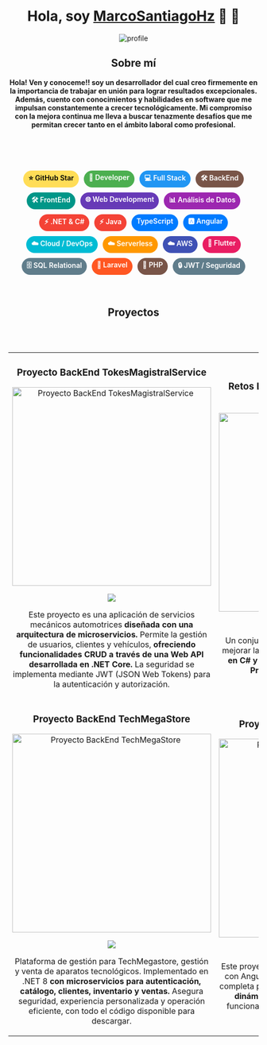 <div align="center">
  <h1 align="center" class="animate__animated animate__hinge">Hola, soy <a href="#">MarcoSantiagoHz</a> 🤖 👋</h1>
</div>

<div align="center">
  <img src="https://i.postimg.cc/qRP94ZDS/banner.png" alt="profile">
</div>

<div align="center">
  <h2>Sobre mí</h2>
  <strong>Hola! Ven y conoceme!!
soy un desarrollador del cual creo firmemente en la importancia de trabajar en unión para lograr resultados excepcionales. 
Además, cuento con conocimientos y habilidades en software que me impulsan constantemente a crecer tecnológicamente. 
Mi compromiso con la mejora continua me lleva a buscar tenazmente desafíos que me permitan crecer tanto en el ámbito laboral como profesional.
  </strong>
  
  
  <br>
  <br>
  <br>
  <br>
  <br>
<div style="display:flex; flex-wrap:wrap; gap:10px; justify-content:center; margin-top:1rem;">
    <span style="background:#ffdd57; color:#000; padding:5px 10px; border-radius:20px; font-weight:600;">⭐ GitHub Star</span>
    <span style="background:#4caf50; color:white; padding:5px 10px; border-radius:20px; font-weight:600;">📲 Developer</span>
    <span style="background:#2196f3; color:white; padding:5px 10px; border-radius:20px; font-weight:600;">💻 Full Stack</span>
   <span style="background:#795548; color:white; padding:5px 10px; border-radius:20px; font-weight:600;">🛠️ BackEnd</span>
    <span style="background:#009688; color:white; padding:5px 10px; border-radius:20px; font-weight:600;">🛠️ FrontEnd</span>
    <span style="background:#673ab7; color:white; padding:5px 10px; border-radius:20px; font-weight:600;">🌐 Web Development</span>
    <span style="background:#9c27b0; color:white; padding:5px 10px; border-radius:20px; font-weight:600;">📊 Análisis de Datos</span>
    <span style="background:#f44336; color:white; padding:5px 10px; border-radius:20px; font-weight:600;">⚡ .NET & C#</span>
    <span style="background:#f44336; color:white; padding:5px 10px; border-radius:20px; font-weight:600;">⚡ Java</span>
    <span style="background:#007bff; color:white; padding:5px 10px; border-radius:20px; font-weight:600;">TypeScript</span>
    <span style="background:#007bff; color:white; padding:5px 10px; border-radius:20px; font-weight:600;">🅰️ Angular</span>
    <span style="background:#00bcd4; color:white; padding:5px 10px; border-radius:20px; font-weight:600;">☁️ Cloud / DevOps</span>
    <span style="background:#ff9800; color:white; padding:5px 10px; border-radius:20px; font-weight:600;">☁️ Serverless</span>
    <span style="background:#3f51b5; color:white; padding:5px 10px; border-radius:20px; font-weight:600;">☁️ AWS</span>
    <span style="background:#e91e63; color:white; padding:5px 10px; border-radius:20px; font-weight:600;">📱 Flutter</span>
    <span style="background:#607d8b; color:white; padding:5px 10px; border-radius:20px; font-weight:600;">🗄️ SQL Relational</span>
    <span style="background:#ff5722; color:white; padding:5px 10px; border-radius:20px; font-weight:600;">🐘 Laravel</span>
    <span style="background:#795548; color:white; padding:5px 10px; border-radius:20px; font-weight:600;">🐘 PHP</span>
    <span style="background:#607d8b; color:white; padding:5px 10px; border-radius:20px; font-weight:600;">🔒 JWT / Seguridad</span>
</div>



</div>
  <br>
  <br>
<h2 align="center">Proyectos</h2>
 <br>
  <br>
<table width="100%">
  <tr>
    <td width="50%">
      <h3 align="center">Proyecto BackEnd TokesMagistralService</h3>
      <div align="center">
        <p>
          <a href="https://github.com/MarcoAntonioSantiagoHz/BackMechanicalServiceTMS-" target="_blank">
            <img src="https://i.postimg.cc/Px3B951X/logo-service.png" width="400" alt="Proyecto BackEnd TokesMagistralService">
          </a>
        </p>
        <p>
          <a href="https://github.com/MarcoAntonioSantiagoHz/BackMechanicalServiceTMS-" target="_blank">
            <img src="https://img.shields.io/badge/CÓDIGO-ff9?style=for-the-badge&logo=github&logoColor=black">
          </a>
        </p>
        <p>
          Este proyecto es una aplicación de servicios mecánicos automotrices <strong>diseñada con una arquitectura de
            microservicios.</strong> Permite la gestión de usuarios, clientes y vehículos, <strong>ofreciendo
            funcionalidades CRUD a través de una Web API desarrollada en .NET Core.</strong> La seguridad se implementa
          mediante JWT (JSON Web Tokens) para la autenticación y autorización.
        </p>
      </div>
    </td>
    <td width="50%">
      <h3 align="center">Retos Lógica Programación Orientada a Objetos</h3>
      <div align="center">
        <p>
          <a href="https://github.com/MarcoAntonioSantiagoHz/Retos-POO-CSharp-Logica" target="_blank">
            <img src="https://i.postimg.cc/yxWXpVTz/programming.png" width="400" alt="Retos Lógica POO">
          </a>
        </p>
        <p>
          <a href="https://github.com/MarcoAntonioSantiagoHz/Retos-POO-CSharp-Logica" target="_blank">
            <img src="https://img.shields.io/badge/C%C3%93DIGO-80ffaa?style=for-the-badge&logo=github&logoColor=black">
          </a>
        </p>
        <p>
          Un conjunto de problemas y retos diseñados para mejorar la lógica de programación, <strong>implementados en
          C# y estructurados bajo los principios de la Programación Orientada a Objetos.</strong>
        </p>
      </div>
    </td>
  </tr>
  <tr>
    <td width="50%">
      <h3 align="center">Proyecto BackEnd TechMegaStore</h3>
      <div align="center">
        <p>
          <a href="https://github.com/MarcoAntonioSantiagoHz/BackEndTechMegastore" target="_blank">
            <img src="https://imgur.com/LUc7iWd.png" width="400" alt="Proyecto BackEnd TechMegaStore">
          </a>
        </p>
        <p>
          <a href="https://github.com/MarcoAntonioSantiagoHz/BackEndTechMegastore" target="_blank">
            <img src="https://img.shields.io/badge/CÓDIGO-ff9?style=for-the-badge&logo=github&logoColor=black">
          </a>
        </p>
        <p>
          Plataforma de gestión para TechMegastore, gestión y venta de aparatos tecnológicos. Implementado en .NET 8
          <strong>con microservicios para autenticación, catálogo, clientes, inventario y ventas.</strong> Asegura
          seguridad, experiencia personalizada y operación eficiente, con todo el código disponible para descargar.
        </p>
      </div>
    </td>
    <td width="50%">
      <!-- Aquí puedes colocar el cuarto proyecto si lo tienes -->
     <h3 align="center">Proyecto FrontEnd TechMegaStore</h3>
      <div align="center">
        <p>
          <a href="https://github.com/MarcoAntonioSantiagoHz/FrontEndTechMegastore" target="_blank">
            <img src="https://imgur.com/ASREjs0.png" width="400" alt="Proyecto FrontEnd TechMegaStore">
          </a>
        </p>
        <p>
          <a href="https://github.com/MarcoAntonioSantiagoHz/FrontEndTechMegastore" target="_blank">
            <img src="https://img.shields.io/badge/C%C3%93DIGO-80ffaa?style=for-the-badge&logo=github&logoColor=black">
          </a>
        </p>
        <p>
        Este proyecto es un Sistema de Ventas desarrollado con Angular y TypeScript que ofrece una solución completa para la gestión de ventas.<strong>Con una interfaz dinámica y amigable, .</strong>
       proporciona diversas funcionalidades para optimizar la experiencia del usuario.</p>
      </div>
    </td>
  </tr>
</table>
